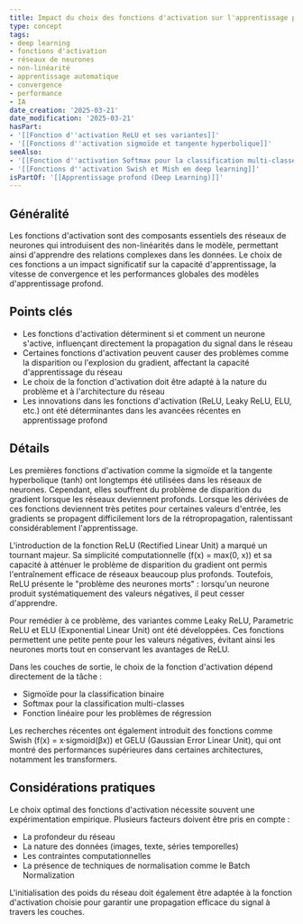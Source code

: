 ```yaml
---
title: Impact du choix des fonctions d'activation sur l'apprentissage profond
type: concept
tags:
- deep learning
- fonctions d'activation
- réseaux de neurones
- non-linéarité
- apprentissage automatique
- convergence
- performance
- IA
date_creation: '2025-03-21'
date_modification: '2025-03-21'
hasPart:
- '[[Fonction d''activation ReLU et ses variantes]]'
- '[[Fonctions d''activation sigmoïde et tangente hyperbolique]]'
seeAlso:
- '[[Fonction d''activation Softmax pour la classification multi-classes]]'
- '[[Fonctions d''activation Swish et Mish en deep learning]]'
isPartOf: '[[Apprentissage profond (Deep Learning)]]'
---
```

## Généralité

Les fonctions d'activation sont des composants essentiels des réseaux de neurones qui introduisent des non-linéarités dans le modèle, permettant ainsi d'apprendre des relations complexes dans les données. Le choix de ces fonctions a un impact significatif sur la capacité d'apprentissage, la vitesse de convergence et les performances globales des modèles d'apprentissage profond.

## Points clés

- Les fonctions d'activation déterminent si et comment un neurone s'active, influençant directement la propagation du signal dans le réseau
- Certaines fonctions d'activation peuvent causer des problèmes comme la disparition ou l'explosion du gradient, affectant la capacité d'apprentissage du réseau
- Le choix de la fonction d'activation doit être adapté à la nature du problème et à l'architecture du réseau
- Les innovations dans les fonctions d'activation (ReLU, Leaky ReLU, ELU, etc.) ont été déterminantes dans les avancées récentes en apprentissage profond

## Détails

Les premières fonctions d'activation comme la sigmoïde et la tangente hyperbolique (tanh) ont longtemps été utilisées dans les réseaux de neurones. Cependant, elles souffrent du problème de disparition du gradient lorsque les réseaux deviennent profonds. Lorsque les dérivées de ces fonctions deviennent très petites pour certaines valeurs d'entrée, les gradients se propagent difficilement lors de la rétropropagation, ralentissant considérablement l'apprentissage.

L'introduction de la fonction ReLU (Rectified Linear Unit) a marqué un tournant majeur. Sa simplicité computationnelle (f(x) = max(0, x)) et sa capacité à atténuer le problème de disparition du gradient ont permis l'entraînement efficace de réseaux beaucoup plus profonds. Toutefois, ReLU présente le "problème des neurones morts" : lorsqu'un neurone produit systématiquement des valeurs négatives, il peut cesser d'apprendre.

Pour remédier à ce problème, des variantes comme Leaky ReLU, Parametric ReLU et ELU (Exponential Linear Unit) ont été développées. Ces fonctions permettent une petite pente pour les valeurs négatives, évitant ainsi les neurones morts tout en conservant les avantages de ReLU.

Dans les couches de sortie, le choix de la fonction d'activation dépend directement de la tâche :
- Sigmoïde pour la classification binaire
- Softmax pour la classification multi-classes
- Fonction linéaire pour les problèmes de régression

Les recherches récentes ont également introduit des fonctions comme Swish (f(x) = x·sigmoid(βx)) et GELU (Gaussian Error Linear Unit), qui ont montré des performances supérieures dans certaines architectures, notamment les transformers.

## Considérations pratiques

Le choix optimal des fonctions d'activation nécessite souvent une expérimentation empirique. Plusieurs facteurs doivent être pris en compte :
- La profondeur du réseau
- La nature des données (images, texte, séries temporelles)
- Les contraintes computationnelles
- La présence de techniques de normalisation comme le Batch Normalization

L'initialisation des poids du réseau doit également être adaptée à la fonction d'activation choisie pour garantir une propagation efficace du signal à travers les couches.